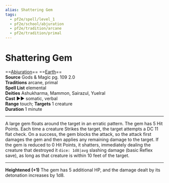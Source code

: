 ```yaml
---
alias: Shattering Gem
tags:
  - pf2e/spell/level_1
  - pf2e/school/abjuration
  - pf2e/tradition/arcane
  - pf2e/tradition/primal
---
```


# Shattering Gem

==[Abjuration](Abjuration.md)== ==[Earth](Earth.md)==  
__Source__ Gods & Magic pg. 109 2.0  
**Traditions** arcane, primal  
**Spell List** elemental  
**Deities** Ashukharma, Mammon, Sairazul, Yuelral  
**Cast** ►► somatic, verbal  
**Range** touch; **Targets** 1 creature  
**Duration** 1 minute

---

A large gem floats around the target in an erratic pattern. The gem has 5 Hit Points. Each time a creature Strikes the target, the target attempts a DC 11 flat check. On a success, the gem blocks the attack, so the attack first damages the gem and then applies any remaining damage to the target. If the gem is reduced to 0 Hit Points, it shatters, immediately dealing the creature that destroyed it `dice: 1d8|avg` slashing damage (basic Reflex save), as long as that creature is within 10 feet of the target.

<hr>

**Heightened (+1)** The gem has 5 additional HP, and the damage dealt by its detonation increases by 1d8.
